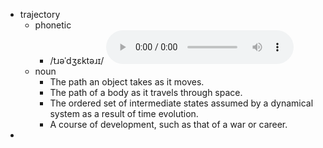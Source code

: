 - trajectory
	- phonetic
		- /tɹəˈdʒɛktəɹɪ/
		  <audio controls><source src="https://api.dictionaryapi.dev/media/pronunciations/en/trajectory-us.mp3"></audio>
	- noun
		- The path an object takes as it moves.
		- The path of a body as it travels through space.
		- The ordered set of intermediate states assumed by a dynamical system as a result of time evolution.
		- A course of development, such as that of a war or career.
-